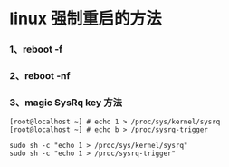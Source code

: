 # linux 强制重启的方法

### 1、reboot -f 
### 2、reboot -nf
### 3、magic SysRq key 方法
```
[root@localhost ~] # echo 1 > /proc/sys/kernel/sysrq
[root@localhost ~] # echo b > /proc/sysrq-trigger
```

```
sudo sh -c "echo 1 > /proc/sys/kernel/sysrq"
sudo sh -c "echo 1 > /proc/sysrq-trigger"
```



